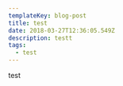 ```yaml
---
templateKey: blog-post
title: test
date: 2018-03-27T12:36:05.549Z
description: testt
tags:
  - test
---
```

test
